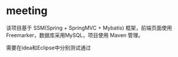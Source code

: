 # meeting
该项目基于 SSM(Spring + SpringMVC + Mybatis) 框架，前端页面使用 Freemarker，数据库采用MySQL，项目使用 Maven 管理。



需要在idea和Eclipse中分别测试通过
